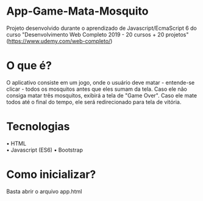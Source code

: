 # App-Game-Mata-Mosquito

Projeto desenvolvido durante o aprendizado de Javascript/EcmaScript 6 do curso "Desenvolvimento Web Completo 2019 - 20 cursos + 20 projetos" (https://www.udemy.com/web-completo/)

# O que é?

O aplicativo consiste em um jogo, onde o usuário deve matar - entende-se clicar - todos os mosquitos antes que eles sumam da tela. Caso ele não consiga matar três mosquitos, exibirá a tela de "Game Over". Caso ele mate todos até o final do tempo, ele será redirecionado para tela de vitória.

# Tecnologias
• HTML<br>
• Javascript (ES6)
• Bootstrap

# Como inicializar?
Basta abrir o arquivo app.html
